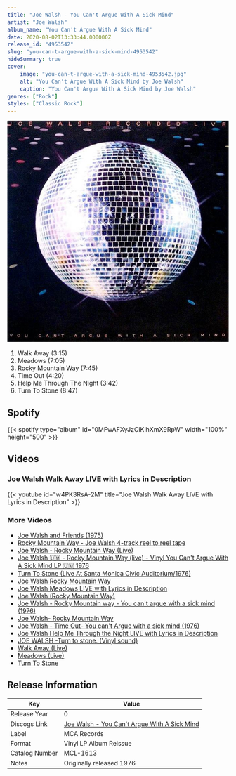 ```yaml
---
title: "Joe Walsh - You Can't Argue With A Sick Mind"
artist: "Joe Walsh"
album_name: "You Can't Argue With A Sick Mind"
date: 2020-08-02T13:33:44.000000Z
release_id: "4953542"
slug: "you-can-t-argue-with-a-sick-mind-4953542"
hideSummary: true
cover:
    image: "you-can-t-argue-with-a-sick-mind-4953542.jpg"
    alt: "You Can't Argue With A Sick Mind by Joe Walsh"
    caption: "You Can't Argue With A Sick Mind by Joe Walsh"
genres: ["Rock"]
styles: ["Classic Rock"]
---
```


![You Can't Argue With A Sick Mind by Joe Walsh](you-can-t-argue-with-a-sick-mind-4953542.jpg)

<!-- section break -->

1. Walk Away (3:15)
2. Meadows (7:05)
3. Rocky Mountain Way (7:45)
4. Time Out (4:20)
5. Help Me Through The Night (3:42)
6. Turn To Stone (8:47)

<!-- section break -->


## Spotify
{{< spotify type="album" id="0MFwAFXyJzCiKihXmX9RpW" width="100%" height="500" >}}



## Videos
### Joe Walsh   Walk Away LIVE with Lyrics in Description
{{< youtube id="w4PK3RsA-2M" title="Joe Walsh   Walk Away LIVE with Lyrics in Description" >}}<br>

### More Videos

- [Joe Walsh and Friends (1975)](https://www.youtube.com/watch?v=Ip82v3MAYyA)
- [Rocky Mountain Way - Joe Walsh 4-track reel to reel tape](https://www.youtube.com/watch?v=w0R6MDm6S54)
- [Joe Walsh - Rocky Mountain Way (Live)](https://www.youtube.com/watch?v=F1uWA7VPGiE)
- [Joe Walsh 🇺🇲 - Rocky Mountain Way (live) - Vinyl You Can't Argue With A Sick Mind LP 🇺🇲 1976](https://www.youtube.com/watch?v=iKP8aIz8yX4)
- [Turn To Stone (Live At Santa Monica Civic Auditorium/1976)](https://www.youtube.com/watch?v=-iG_0MCXKh4)
- [Joe Walsh Rocky Mountain Way](https://www.youtube.com/watch?v=0x4El47O8Zs)
- [Joe Walsh   Meadows LIVE with Lyrics in Description](https://www.youtube.com/watch?v=DAP-uLGMcpY)
- [Joe Walsh (Rocky Mountain Way)](https://www.youtube.com/watch?v=YDFaZbEWOO0)
- [Joe Walsh - Rocky Mountain way - You can't argue with a sick mind (1976)](https://www.youtube.com/watch?v=hxFrKKhG0_U)
- [Joe Walsh- Rocky Mountain Way](https://www.youtube.com/watch?v=Rt75y38J00s)
- [Joe Walsh - Time Out- You can't Argue with a sick mind (1976)](https://www.youtube.com/watch?v=HnoLIngj6QA)
- [Joe Walsh   Help Me Through the Night LIVE with Lyrics in Description](https://www.youtube.com/watch?v=FbbO4zOmNpg)
- [JOE WALSH -Turn to stone.  (Vinyl sound)](https://www.youtube.com/watch?v=E14FEjOLwVA)
- [Walk Away (Live)](https://www.youtube.com/watch?v=8uM4SAkK_DA)
- [Meadows (Live)](https://www.youtube.com/watch?v=D6a4RY76V0g)
- [Turn To Stone](https://www.youtube.com/watch?v=piWs3y443-A)


## Release Information
|  Key           | Value                                                |
| ---------------| ---------------------------------------------------- |
| Release Year   | 0                                   |
| Discogs Link   | [Joe Walsh - You Can't Argue With A Sick Mind](https://www.discogs.com/release/4953542-Joe-Walsh-You-Cant-Argue-With-A-Sick-Mind) |
| Label          | MCA Records |
| Format         | Vinyl LP Album Reissue |
| Catalog Number | MCL-1613 |
| Notes | Originally released 1976 |